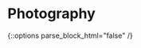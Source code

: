 # Photography


{::options parse_block_html="false" /}

<div align="center">

 <div class='embedsocial-instagram' data-ref="50bb91f0b5bda29dfae08e17ef1014cba875290e"></div><script>(function(d, s, id){var js; if (d.getElementById(id)) {return;} js = d.createElement(s); js.id = id; js.src = "https://embedsocial.com/embedscript/in.js"; d.getElementsByTagName("head")[0].appendChild(js);}(document, "script", "EmbedSocialInstagramScript"));</script> 

</div>
